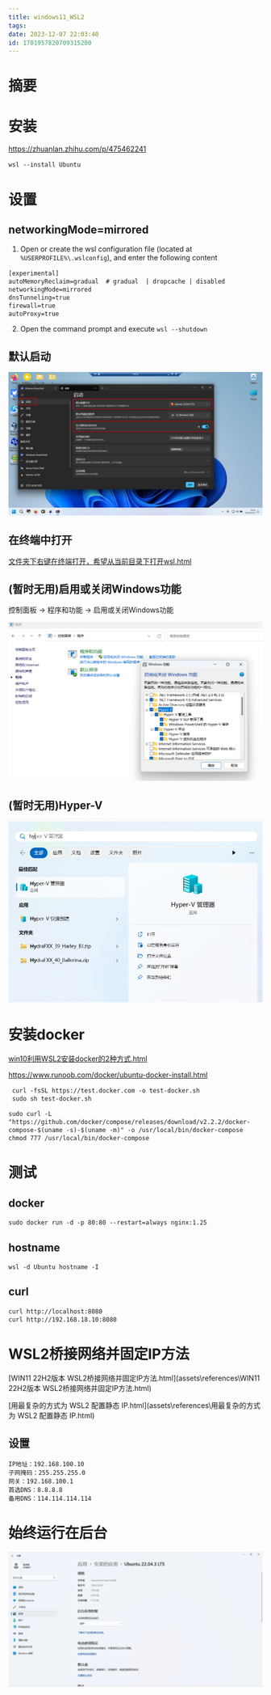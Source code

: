 ```yaml
---
title: windows11_WSL2
tags: 
date: 2023-12-07 22:03:40
id: 1701957820709315200
---
```

# 摘要





# 安装

https://zhuanlan.zhihu.com/p/475462241

```
wsl --install Ubuntu
```



# 设置

## networkingMode=mirrored

1. Open or create the wsl configuration file (located at `%USERPROFILE%\.wslconfig`),  and enter the following content

```
[experimental]
autoMemoryReclaim=gradual  # gradual  | dropcache | disabled
networkingMode=mirrored
dnsTunneling=true
firewall=true
autoProxy=true
```

2. Open the command prompt and execute `wsl --shutdown`

## 默认启动

![image-20231217143706182](assets/images/image-20231217143706182.png)



## 在终端中打开

 [文件夹下右键在终端打开，希望从当前目录下打开wsl.html](assets\references\文件夹下右键在终端打开，希望从当前目录下打开wsl.html) 





## (暂时无用)启用或关闭Windows功能

控制面板 -> 程序和功能 -> 启用或关闭Windows功能

![image-20231207223827828](assets/images/image-20231207223827828.png)



## (暂时无用)Hyper-V

![image-20231207224338205](assets/images/image-20231207224338205.png)







# 安装docker



 [win10利用WSL2安装docker的2种方式.html](assets\references\win10利用WSL2安装docker的2种方式.html) 

https://www.runoob.com/docker/ubuntu-docker-install.html

```
 curl -fsSL https://test.docker.com -o test-docker.sh
 sudo sh test-docker.sh
```

```
sudo curl -L "https://github.com/docker/compose/releases/download/v2.2.2/docker-compose-$(uname -s)-$(uname -m)" -o /usr/local/bin/docker-compose
chmod 777 /usr/local/bin/docker-compose
```



# 测试

## docker

```
sudo docker run -d -p 80:80 --restart=always nginx:1.25
```

## hostname

```
wsl -d Ubuntu hostname -I
```



## curl

```
curl http://localhost:8080
curl http://192.168.18.10:8080

```



# WSL2桥接网络并固定IP方法

 [WIN11 22H2版本 WSL2桥接网络并固定IP方法.html](assets\references\WIN11 22H2版本 WSL2桥接网络并固定IP方法.html)  

[用最复杂的方式为 WSL2 配置静态 IP.html](assets\references\用最复杂的方式为 WSL2 配置静态 IP.html) 



## 设置

```
IP地址：192.168.100.10
子网掩码：255.255.255.0
网关：192.168.100.1
首选DNS：8.8.8.8
备用DNS：114.114.114.114
```



# 始终运行在后台

![image-20231224214503466](assets/images/image-20231224214503466.png)
